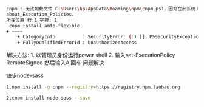 ```bash
cnpm : 无法加载文件 C:\Users\hp\AppData\Roaming\npm\cnpm.ps1，因为在此系统上禁止运行脚本。有关详细信息，请参阅 https:/go.microsoft.com/fwlink/?LinkID=135170 中的  
about_Execution_Policies。
所在位置 行:1 字符: 1
 cnpm install amfe-flexible
+ ~~~~
    + CategoryInfo          : SecurityError: (:) []，PSSecurityException
    + FullyQualifiedErrorId : UnauthorizedAccess

```

解决方法:
1.
以管理员身份运行power shell
2.
输入set-ExecutionPolicy RemoteSigned
然后输入A 回车
问题解决

缺少node-sass

```bash
1.npm install -g cnpm --registry=https://registry.npm.taobao.org

2.cnpm install node-sass --save
```









